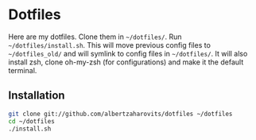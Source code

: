 Dotfiles
========
Here are my dotfiles. Clone them in `~/dotfiles/`.
Run `~/dotfiles/install.sh`. This will move previous config files 
to `~/dotfiles_old/` and will symlink to config files in 
`~/dotfiles/`. It will also install zsh, clone oh-my-zsh
(for configurations) and make it the default terminal.

Installation
------------

``` bash
git clone git://github.com/albertzaharovits/dotfiles ~/dotfiles
cd ~/dotfiles
./install.sh
```
